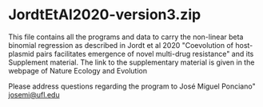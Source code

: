 # JordtEtAl2020-version3.zip

This file contains all the programs and data to carry the non-linear beta binomial regression as described in Jordt et al 2020 
"Coevolution of host-plasmid pairs facilitates emergence of novel multi-drug resistance"
and its Supplement material.  The link to the supplementary material is given in the webpage of Nature Ecology and Evolution

Please address questions regarding the program to José Miguel Ponciano" josemi@ufl.edu

